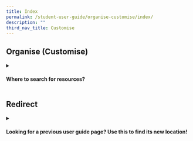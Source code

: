 ```yaml
---
title: Index
permalink: /student-user-guide/organise-customise/index/
description: ""
third_nav_title: Customise
---
```

## Organise (Customise)

<details>
 <summary><h4>
	 Where to search for resources?</h4></summary>

<ul>
  <li><a target="_blank" href="/teacher-user-guide/discover/moelibrary">Change Password</a></li>
  <li><a target="_blank" href="/teacher-user-guide/discover/communitygallery/">Set Password Reset Email Address</a></li>
  <li><a target="_blank" href="/teacher-user-guide/organise-discover/searchresources/">Update Answers to Security Questions</a></li>
  <li><a target="_blank" href="/teacher-user-guide/organise-discover/leavereviews/">Customise an Avatar</a></li>
  <li><a target="_blank" href="/teacher-user-guide/organise-discover/makecopy/">Manage Linked Account</a></li>
</ul>
</details>


## Redirect

<details>
 <summary><h4>
	 Looking for a previous user guide page? Use this to find its new location!</h4></summary>

### Account Management
#### Manage Personal Account

 <table>
      <thead>
        <tr>
          <th>Previous UG Pages</th>
          <th>New UG Pages</th>
        </tr>
      </thead>
      <tbody>
        <tr>
          <td>Change Password</td>
          <td><a target="_blank" href="URL">Change Password</a></td>
        </tr>
        <tr>
          <td>Set Password Reset Email Address</td>
           <td><a target="_blank" href="URL">Set Password Reset Email Address</a></td>
        </tr>
        <tr>
          <td>Update Answers to Security Questions</td>
          <td><a target="_blank" href="URL">Update Answers to Security Questions</a></td>
</tr>
				   <tr>
          <td>Customise an Avatar</td>
          <td><a target="_blank" href="URL">Customise an Avatar</a></td>
</tr>
				   <tr>
          <td>Manage Linked Account</td>
          <td><a target="_blank" href="URL">Manage Linked Account</a></td>
</tr>
</tbody>
</table>
	</details>